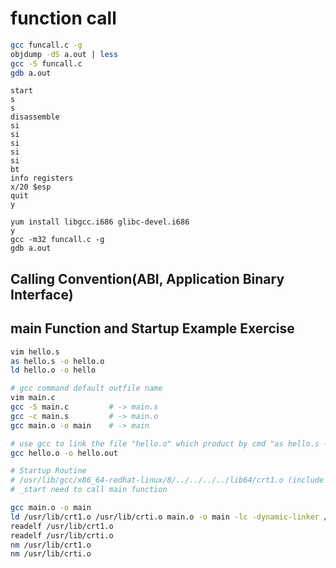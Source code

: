 # function call
```bash
gcc funcall.c -g
objdump -dS a.out | less
gcc -S funcall.c
gdb a.out
```
```gdb
start
s
s
disassemble
si
si
si
si
si
bt
info registers
x/20 $esp
quit
y
```

```
yum install libgcc.i686 glibc-devel.i686
y
gcc -m32 funcall.c -g
gdb a.out
```
## Calling Convention(ABI, Application Binary Interface)

## main Function and Startup Example Exercise
```bash
vim hello.s
as hello.s -o hello.o
ld hello.o -o hello

# gcc command default outfile name
vim main.c
gcc -S main.c         # -> main.s
gcc -c main.s         # -> main.o
gcc main.o -o main    # -> main

# use gcc to link the file "hello.o" which product by cmd "as hello.s -o hello.o"
gcc hello.o -o hello.out

# Startup Routine
# /usr/lib/gcc/x86_64-redhat-linux/8/../../../../lib64/crt1.o (include _start)
# _start need to call main function

gcc main.o -o main
ld /usr/lib/crt1.o /usr/lib/crti.o main.o -o main -lc -dynamic-linker /lib/ld-linux.so.2
readelf /usr/lib/crt1.o
readelf /usr/lib/crti.o
nm /usr/lib/crt1.o
nm /usr/lib/crti.o
```
